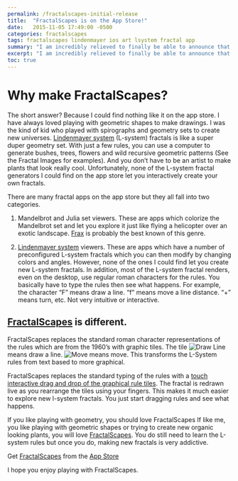 ```yaml
---
permalink: /fractalscapes-initial-release
title:  "FractalScapes is on the App Store!"
date:   2015-11-05 17:49:00 -0500
categories: fractalscapes
tags: fractalscapes lindenmayer ios art lsystem fractal app
summary: "I am incredibly relieved to finally be able to announce that after over a year of work, FractalScapes an interactive fractal art designer is finally available on the app store. It has plenty of room to grow but how that goes will depend on you and your feedback."
excerpt: "I am incredibly relieved to finally be able to announce that after over a year of work, FractalScapes an interactive fractal art designer is finally available on the app store. It has plenty of room to grow but how that goes will depend on you and your feedback."
toc: true
---
```



# Why make FractalScapes?
The short answer? Because I could find nothing like it on the app store. I have always loved playing with geometric shapes to make drawings. I was the kind of kid who played with spirographs and geometry sets to create new universes. [Lindenmayer system](https://en.wikipedia.org/wiki/L-system) (L-system) fractals is like a super duper geometry set. With just a few rules, you can use a computer to generate bushes, trees, flowers and wild recursive geometric patterns (See the Fractal Images for examples). And you don’t have to be an artist to make plants that look really cool. Unfortunately, none of the L-system fractal generators I could find on the app store let you interactively create your own fractals.

There are many fractal apps on the app store but they all fall into two categories.

1. Mandelbrot and Julia set viewers. These are apps which colorize the Mandelbrot set and let you explore it just like flying a helicopter over an exotic landscape. [Frax](http://fract.al/) is probably the best known of this genre.

1. [Lindenmayer system](https://en.wikipedia.org/wiki/L-system) viewers. These are apps which have a number of preconfigured L-system fractals which you can then modify by changing colors and angles. However, none of the ones I could find let you create new L-system fractals. In addition, most of the L-system fractal renders, even on the desktop, use regular roman characters for the rules. You basically have to type the rules then see what happens. For example, the character “F” means draw a line. “f” means move a line distance. “+” means turn, etc. Not very intuitive or interactive.

## [FractalScapes](https://itunes.apple.com/app/id916265154?aId=1001l8ih&ct=app-website) is different.
FractalScapes replaces the standard roman character representations of the rules which are from the 1960’s with graphic tiles. The tile  ![Draw Line](\../assets/images/blog/kBIconRuleDrawLine.png) means draw a line. ![Move](\../assets/images/blog/kBIconRuleMoveByLine.png)  means move. This transforms the L-System rules from text based to more graphical.

FractalScapes replaces the standard typing of the rules with a [touch interactive drag and drop of the graphical rule tiles](https://vimeo.com/channels/905910). The fractal is redrawn live as you rearrange the tiles using your fingers. This makes it much easier to explore new l-system fractals. You just start dragging rules and see what happens.

If you like playing with geometry, you should love FractalScapes
If like me, you like playing with geometric shapes or trying to create new organic looking plants, you will love [FractalScapes](https://itunes.apple.com/app/id916265154?aId=1001l8ih&ct=app-website). You do still need to learn the L-system rules but once you do, making new fractals is very addictive.

Get [FractalScapes](https://itunes.apple.com/app/id916265154?aId=1001l8ih&ct=app-website) from the [App Store](https://itunes.apple.com/app/id916265154?aId=1001l8ih&ct=app-website)

I hope you enjoy playing with FractalScapes.